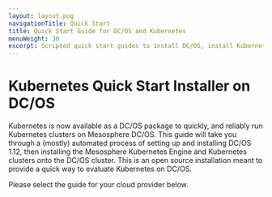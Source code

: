 ```yaml
---
layout: layout.pug
navigationTitle: Quick Start
title: Quick Start Guide for DC/OS and Kubernetes
menuWeight: 30
excerpt: Scripted quick start guides to install DC/OS, install Kubernetes, and access clusters on the dashboard.
---
```


<!-- This source repo for this topic is https://github.com/mesosphere/dcos-kubernetes-cluster -->

# Kubernetes Quick Start Installer on DC/OS

Kubernetes is now available as a DC/OS package to quickly, and reliably run Kubernetes clusters on Mesosphere DC/OS. This guide will take you through a (mostly) automated process of setting up and installing DC/OS 1.12, then installing the Mesosphere Kubernetes Engine and Kubernetes clusters onto the DC/OS cluster. This is an open source installation meant to provide a quick way to evaluate Kubernetes on DC/OS.

Please select the guide for your cloud provider below.
